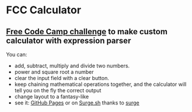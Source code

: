 FCC Calculator
===========================
[Free Code Camp challenge](https://www.freecodecamp.com/challenges/build-a-javascript-calculator/) to make custom calculator with expression parser
--------------------------

You can:
- add, subtract, multiply and divide two numbers.
- power and square root a number
- clear the input field with a clear button.
- keep chaining mathematical operations together, and the calculator will tell you on the fly the correct output
- change layout to a fantasy-like
- see it: [GitHub Pages](https://zapalagrzegorz.github.io/FCC_calculator/) or on [Surge.sh](http://calculatorfcc.surge.sh/) thanks to [surge](http://surge.sh/)

